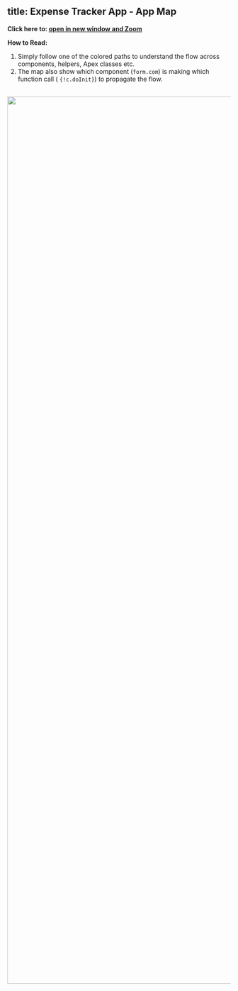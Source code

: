 title: Expense Tracker App - App Map
---



**Click here to:
<a href="/auratutorials/images/aura-et-app-map.png" target="_blank" width="2500" height="1900">open in new window and Zoom </a>**

**How to Read:**

1. Simply follow one of the colored paths to understand the flow across components, helpers, Apex classes etc. 
2. The map also show which component (`form.com`) is making which function call ( `{!c.doInit}`) to propagate the flow.

<br/>

<a href="/auratutorials/images/aura-et-app-map.png" target="_blank" width="2500" height="1900">
<img src="/auratutorials/images/aura-et-app-map.png" style="height:2000px;width:2000px" />
</a>
<br/>




